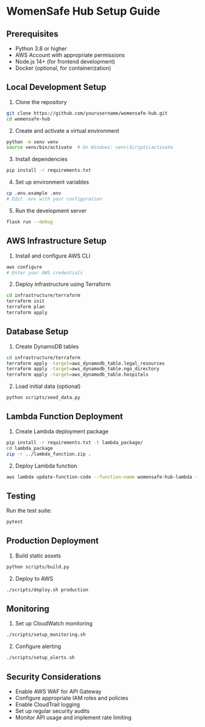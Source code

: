 # WomenSafe Hub Setup Guide

## Prerequisites

- Python 3.8 or higher
- AWS Account with appropriate permissions
- Node.js 14+ (for frontend development)
- Docker (optional, for containerization)

## Local Development Setup

1. Clone the repository
```bash
git clone https://github.com/yourusername/womensafe-hub.git
cd womensafe-hub
```

2. Create and activate a virtual environment
```bash
python -m venv venv
source venv/bin/activate  # On Windows: venv\Scripts\activate
```

3. Install dependencies
```bash
pip install -r requirements.txt
```

4. Set up environment variables
```bash
cp .env.example .env
# Edit .env with your configuration
```

5. Run the development server
```bash
flask run --debug
```

## AWS Infrastructure Setup

1. Install and configure AWS CLI
```bash
aws configure
# Enter your AWS credentials
```

2. Deploy infrastructure using Terraform
```bash
cd infrastructure/terraform
terraform init
terraform plan
terraform apply
```

## Database Setup

1. Create DynamoDB tables
```bash
cd infrastructure/terraform
terraform apply -target=aws_dynamodb_table.legal_resources
terraform apply -target=aws_dynamodb_table.ngo_directory
terraform apply -target=aws_dynamodb_table.hospitals
```

2. Load initial data (optional)
```bash
python scripts/seed_data.py
```

## Lambda Function Deployment

1. Create Lambda deployment package
```bash
pip install -r requirements.txt -t lambda_package/
cd lambda_package
zip -r ../lambda_function.zip .
```

2. Deploy Lambda function
```bash
aws lambda update-function-code --function-name womensafe-hub-lambda --zip-file fileb://lambda_function.zip
```

## Testing

Run the test suite:
```bash
pytest
```

## Production Deployment

1. Build static assets
```bash
python scripts/build.py
```

2. Deploy to AWS
```bash
./scripts/deploy.sh production
```

## Monitoring

1. Set up CloudWatch monitoring
```bash
./scripts/setup_monitoring.sh
```

2. Configure alerting
```bash
./scripts/setup_alerts.sh
```

## Security Considerations

- Enable AWS WAF for API Gateway
- Configure appropriate IAM roles and policies
- Enable CloudTrail logging
- Set up regular security audits
- Monitor API usage and implement rate limiting
